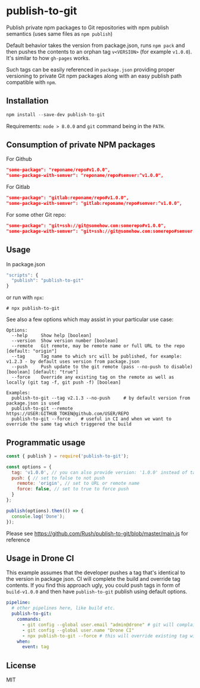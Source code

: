 # publish-to-git
Publish private npm packages to Git repositories with npm publish semantics (uses same files as `npm publish`)

Default behavior takes the version from package.json, runs `npm pack` and then pushes the contents to an orphan tag `v<VERSION>` (for example `v1.0.0`). It's similar to how `gh-pages` works.

Such tags can be easily referenced in `package.json` providing proper versioning to private Git npm packages along with an easy publish path compatible with `npm`.

## Installation
```js
npm install --save-dev publish-to-git
```
Requirements: `node > 8.0.0` and `git` command being in the `PATH`.

## Consumption of private NPM packages
For Github
```json
"some-package": "reponame/repo#v1.0.0",
"some-package-with-semver": "reponame/repo#semver:^v1.0.0",
```

For Gitlab
```json
"some-package": "gitlab:reponame/repo#v1.0.0",
"some-package-with-semver": "gitlab:reponame/repo#semver:^v1.0.0",
```

For some other Git repo:
```json
"some-package": "git+ssh://git@somehow.com:somerepo#v1.0.0",
"some-package-with-semver": "git+ssh://git@somehow.com:somerepo#semver:^v1.0.0",
```

## Usage
In package.json
```js
"scripts": {
  "publish": "publish-to-git"
}
```

or run with `npx`:
```
# npx publish-to-git
```

See also a few options which may assist in your particular use case:
```
Options:
  --help     Show help [boolean]
  --version  Show version number [boolean]
  --remote   Git remote, may be remote name or full URL to the repo [default: "origin"]
  --tag      Tag name to which src will be published, for example: v1.2.3 - by default uses version from package.json
  --push     Push update to the git remote (pass --no-push to disable) [boolean] [default: "true"]
  --force    Override any existing tag on the remote as well as locally (git tag -f, git push -f) [boolean]

Examples:
  publish-to-git --tag v2.1.3 --no-push     # by default version from package.json is used
  publish-to-git --remote https://USER:GITHUB_TOKEN@github.com/USER/REPO
  publish-to-git --force    # useful in CI and when we want to override the same tag which triggered the build
```

## Programmatic usage

```js
const { publish } = require('publish-to-git');

const options = {
  tag: 'v1.0.0', // you can also provide version: '1.0.0' instead of tag
  push: { // set to false to not push
    remote: 'origin', // set to URL or remote name
    force: false, // set to true to force push
  }
};

publish(options).then(() => {
  console.log('Done');
});
```

Please see https://github.com/Rush/publish-to-git/blob/master/main.js for reference

## Usage in Drone CI

This example assumes that the developer pushes a tag that's identical to the version in package json. CI will complete the build and override tag contents. If you find this approach ugly, you could push tags in form of `build-v1.0.0` and then have `publish-to-git` publish using default options.

```yaml
pipeline:
  # other pipelines here, like build etc.
  publish-to-git:
    commands:
      - git config --global user.email "admin@drone" # git will complain if these are not set
      - git config --global user.name "Drone CI"
      - npx publish-to-git --force # this will override existing tag with npm package contents
    when:
      event: tag
```

## License
MIT
